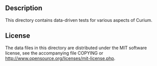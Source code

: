 Description
------------

This directory contains data-driven tests for various aspects of Curium.

License
--------

The data files in this directory are distributed under the MIT software
license, see the accompanying file COPYING or
http://www.opensource.org/licenses/mit-license.php.

